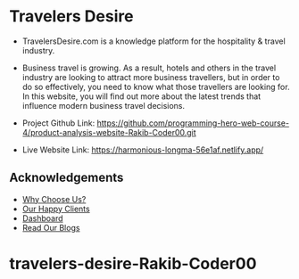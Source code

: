 # Travelers Desire

- TravelersDesire.com is a knowledge platform for the hospitality & travel industry.

- Business travel is growing. As a result, hotels and others in the travel industry are looking to attract more business travellers, but in order to do so effectively, you need to know what those travellers are looking for. In this website, you will find out more about the latest trends that influence modern business travel decisions.

- Project Github Link: https://github.com/programming-hero-web-course-4/product-analysis-website-Rakib-Coder00.git

- Live Website Link: https://harmonious-longma-56e1af.netlify.app/

## Acknowledgements

- [Why Choose Us?](https://harmonious-longma-56e1af.netlify.app/about)
- [Our Happy Clients](https://harmonious-longma-56e1af.netlify.app/reviews)
- [Dashboard](https://harmonious-longma-56e1af.netlify.app/dashboard)
- [Read Our Blogs ](https://harmonious-longma-56e1af.netlify.app/blogs)

# travelers-desire-Rakib-Coder00
